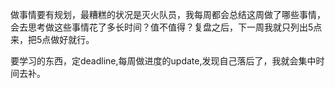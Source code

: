做事情要有规划，最糟糕的状况是灭火队员，我每周都会总结这周做了哪些事情，会去思考做这些事情花了多长时间？值不值得？复盘之后，下一周我就只列出5点来，把5点做好就行。

要学习的东西，定deadline,每周做进度的update,发现自己落后了，我就会集中时间去补。 
